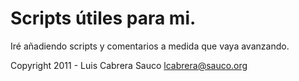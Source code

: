 
# Scripts útiles para mi.

Iré añadiendo scripts y comentarios a medida que vaya avanzando.


Copyright 2011 - Luis Cabrera Sauco <lcabrera@sauco.org>
